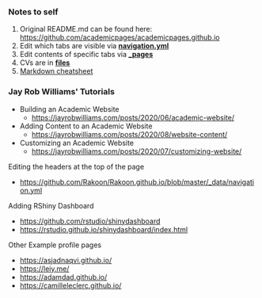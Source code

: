 ### Notes to self
1. Original README.md can be found here: https://github.com/academicpages/academicpages.github.io
2. Edit which tabs are visible via [**navigation.yml**](https://github.com/Rakoon/Rakoon.github.io/blob/master/_data/navigation.yml)
3. Edit contents of specific tabs via [**_pages**](https://github.com/Rakoon/Rakoon.github.io/tree/master/_pages)
4. CVs are in [**files**](https://github.com/Rakoon/Rakoon.github.io/tree/master/files)
5. [Markdown cheatsheet](https://github.com/mnyrop/nycdh-jekyll/blob/master/docs/markdown-cheatsheet.md)

### Jay Rob Williams' Tutorials
- Building an Academic Website
  - https://jayrobwilliams.com/posts/2020/06/academic-website/
- Adding Content to an Academic Website
  - https://jayrobwilliams.com/posts/2020/08/website-content/
- Customizing an Academic Website
  - https://jayrobwilliams.com/posts/2020/07/customizing-website/

Editing the headers at the top of the page
- https://github.com/Rakoon/Rakoon.github.io/blob/master/_data/navigation.yml 

Adding RShiny Dashboard
- https://github.com/rstudio/shinydashboard
- https://rstudio.github.io/shinydashboard/index.html

Other Example profile pages
- https://asjadnaqvi.github.io/
- https://leiy.me/
- https://adamdad.github.io/
- https://camilleleclerc.github.io/ 

